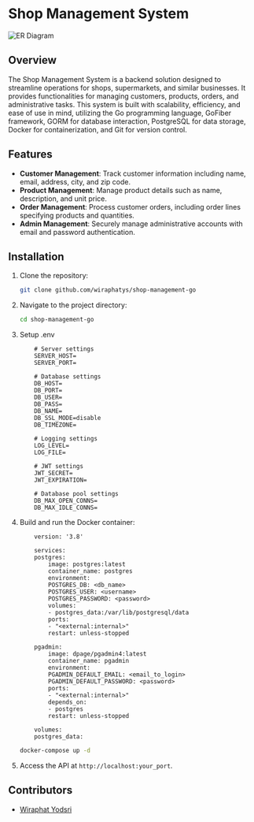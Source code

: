 # Shop Management System

![ER Diagram](https://i.ibb.co/GTf1K3W/er-diagram-shop-management.png)

## Overview

The Shop Management System is a backend solution designed to streamline operations for shops, supermarkets, and similar businesses. It provides functionalities for managing customers, products, orders, and administrative tasks. This system is built with scalability, efficiency, and ease of use in mind, utilizing the Go programming language, GoFiber framework, GORM for database interaction, PostgreSQL for data storage, Docker for containerization, and Git for version control.

## Features

- **Customer Management**: Track customer information including name, email, address, city, and zip code.
- **Product Management**: Manage product details such as name, description, and unit price.
- **Order Management**: Process customer orders, including order lines specifying products and quantities.
- **Admin Management**: Securely manage administrative accounts with email and password authentication.

## Installation

1. Clone the repository:

   ```bash
   git clone github.com/wiraphatys/shop-management-go
   ```

2. Navigate to the project directory:

   ```bash
   cd shop-management-go
   ```

3. Setup .env
    ```
        # Server settings
        SERVER_HOST=
        SERVER_PORT=

        # Database settings 
        DB_HOST=
        DB_PORT=
        DB_USER=
        DB_PASS=
        DB_NAME=
        DB_SSL_MODE=disable
        DB_TIMEZONE=

        # Logging settings
        LOG_LEVEL=
        LOG_FILE=

        # JWT settings
        JWT_SECRET=
        JWT_EXPIRATION=

        # Database pool settings  
        DB_MAX_OPEN_CONNS=
        DB_MAX_IDLE_CONNS=
    ```

4. Build and run the Docker container:
    ```
        version: '3.8'

        services:
        postgres:
            image: postgres:latest
            container_name: postgres
            environment:
            POSTGRES_DB: <db_name>
            POSTGRES_USER: <username>
            POSTGRES_PASSWORD: <password>
            volumes:
            - postgres_data:/var/lib/postgresql/data
            ports:
            - "<external:internal>"
            restart: unless-stopped

        pgadmin:
            image: dpage/pgadmin4:latest
            container_name: pgadmin
            environment:
            PGADMIN_DEFAULT_EMAIL: <email_to_login>
            PGADMIN_DEFAULT_PASSWORD: <password>
            ports:
            - "<external:internal>"
            depends_on:
            - postgres
            restart: unless-stopped

        volumes:
        postgres_data:
    ```

   ```bash
   docker-compose up -d
   ```

5. Access the API at `http://localhost:your_port`.

## Contributors

- [Wiraphat Yodsri](https://www.linkedin.com/in/ywiraphat/)
